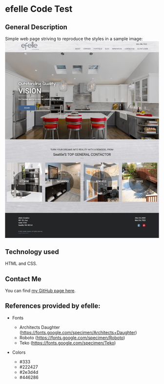 # efelle Code Test

## General Description
Simple web page striving to reproduce the styles in a sample image:
![efelle-sample-image](./efelle_construction.png "efelle-sample-image")


## Technology used
HTML and CSS.

## Contact Me
You can find [my GitHub page here](https://github.com/sam1cutler).

## References provided by efelle:
- Fonts
    - Architects Daughter (https://fonts.google.com/specimen/Architects+Daughter)
    - Roboto (https://fonts.google.com/specimen/Roboto)
    - Teko (https://fonts.google.com/specimen/Teko)

- Colors
    - #333
    - #222427
    - #2e3d4d
    - #446286